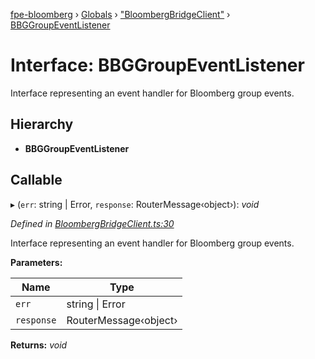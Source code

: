 [fpe-bloomberg](../README.md) › [Globals](../globals.md) › ["BloombergBridgeClient"](../modules/_bloombergbridgeclient_.md) › [BBGGroupEventListener](_bloombergbridgeclient_.bbggroupeventlistener.md)

# Interface: BBGGroupEventListener

Interface representing an event handler for Bloomberg group events.

## Hierarchy

* **BBGGroupEventListener**

## Callable

▸ (`err`: string | Error, `response`: RouterMessage‹object›): *void*

*Defined in [BloombergBridgeClient.ts:30](https://github.com/ChartIQ/fpe-bloomberg/blob/d2bbd4e/src/clients/BloombergBridgeClient/BloombergBridgeClient.ts#L30)*

Interface representing an event handler for Bloomberg group events.

**Parameters:**

Name | Type |
------ | ------ |
`err` | string &#124; Error |
`response` | RouterMessage‹object› |

**Returns:** *void*

